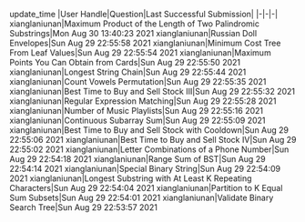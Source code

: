 update_time
|User Handle|Question|Last Successful Submission|
|-|-|-|
xianglaniunan|Maximum Product of the Length of Two Palindromic Substrings|Mon Aug 30 13:40:23 2021
xianglaniunan|Russian Doll Envelopes|Sun Aug 29 22:55:58 2021
xianglaniunan|Minimum Cost Tree From Leaf Values|Sun Aug 29 22:55:54 2021
xianglaniunan|Maximum Points You Can Obtain from Cards|Sun Aug 29 22:55:50 2021
xianglaniunan|Longest String Chain|Sun Aug 29 22:55:44 2021
xianglaniunan|Count Vowels Permutation|Sun Aug 29 22:55:35 2021
xianglaniunan|Best Time to Buy and Sell Stock III|Sun Aug 29 22:55:32 2021
xianglaniunan|Regular Expression Matching|Sun Aug 29 22:55:28 2021
xianglaniunan|Number of Music Playlists|Sun Aug 29 22:55:16 2021
xianglaniunan|Continuous Subarray Sum|Sun Aug 29 22:55:09 2021
xianglaniunan|Best Time to Buy and Sell Stock with Cooldown|Sun Aug 29 22:55:06 2021
xianglaniunan|Best Time to Buy and Sell Stock IV|Sun Aug 29 22:55:02 2021
xianglaniunan|Letter Combinations of a Phone Number|Sun Aug 29 22:54:18 2021
xianglaniunan|Range Sum of BST|Sun Aug 29 22:54:14 2021
xianglaniunan|Special Binary String|Sun Aug 29 22:54:09 2021
xianglaniunan|Longest Substring with At Least K Repeating Characters|Sun Aug 29 22:54:04 2021
xianglaniunan|Partition to K Equal Sum Subsets|Sun Aug 29 22:54:01 2021
xianglaniunan|Validate Binary Search Tree|Sun Aug 29 22:53:57 2021
